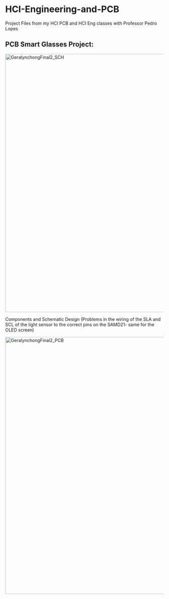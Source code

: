 # HCI-Engineering-and-PCB
Project Files from my HCI PCB and HCI Eng classes with Professor Pedro Lopes

## PCB Smart Glasses Project: 
<img width="820" alt="GeralynchongFinal2_SCH" src="https://github.com/user-attachments/assets/2fc53d4a-243b-4ae4-8895-ecd2582eda71" />
<p>Components and Schematic Design (Problems in the wiring of the SLA and SCL of the light sensor to the correct pins on the SAMD21- same for the OLED screen)</p>
<img width="816" alt="GeralynchongFinal2_PCB" src="https://github.com/user-attachments/assets/395a56f0-0337-4122-9ea1-b22dc3e7139f" />


